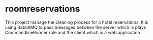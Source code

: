 # roomreservations
This project manage the cleaning process for a hotel reservations. It is using RabbitMQ to pass messages between the server which is plays CommandlineRunner role and the client which is a web application
